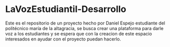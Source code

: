 # LaVozEstudiantil-Desarrollo
Este es el repositorio de un proyecto hecho por Daniel Espejo estudiante del politécnico maría de la altagracia,
se busca crear una plataforma para darle voz a los estudiantes y
se espera que con la creacion de este espacio interesados en ayudar con el proyecto puedan hacerlo.

